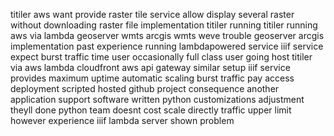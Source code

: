 titiler aws want provide raster tile service allow display several raster without downloading raster file implementation titiler running titiler running aws via lambda geoserver wmts arcgis wmts weve trouble geoserver arcgis implementation past experience running lambdapowered service iiif service expect burst traffic time user occasionally full class user going host titiler via aws lambda cloudfront aws api gateway similar setup iiif service provides maximum uptime automatic scaling burst traffic pay access deployment scripted hosted github project consequence another application support software written python customizations adjustment theyll done python team doesnt cost scale directly traffic upper limit however experience iiif lambda server shown problem